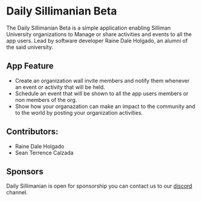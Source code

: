 # Daily Sillimanian Beta
The Daily Sillimanian Beta is a simple application enabling Silliman University organizations to Manage or share activities and events to all the app users. Lead by software developer Raine Dale Holgado, an alumni of the said university.

## App Feature
- Create an organization wall invite members and notify them whenever an event or activity that will be held.
- Schedule an event that will be shown to all the app users members or non members of the org.
- Show how your organazation can make an impact to the community and to the world by posting your organization activities.

## Contributors:
- Raine Dale Holgado
- Sean Terrence Calzada

## Sponsors
Daily Sillimanian is open for sponsorship you can contact us to our [discord](https://discord.gg/rrpBAAFZeM) channel.
